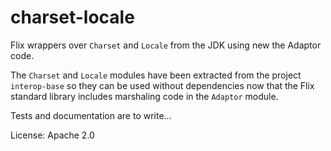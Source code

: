 # charset-locale

Flix wrappers over `Charset` and `Locale` from the JDK using new the Adaptor code.

The `Charset` and `Locale` modules have been extracted from the project `interop-base` 
so they can be used without dependencies now that the Flix standard library includes 
marshaling code in the `Adaptor` module. 

Tests and documentation are to write...

License: Apache 2.0
